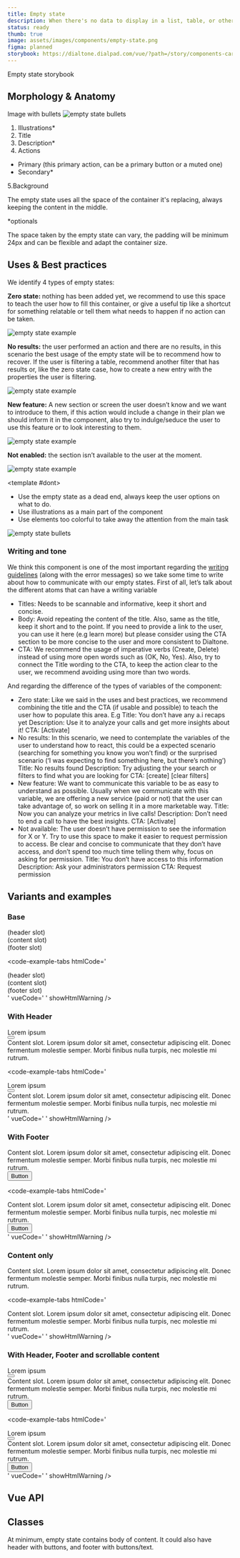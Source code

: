 ```yaml
---
title: Empty state
description: When there's no data to display in a list, table, or other information container, we use an ‘Empty State’ component to guide users, clarifying the expected information and suggesting ways to populate it.
status: ready
thumb: true
image: assets/images/components/empty-state.png
figma: planned
storybook: https://dialtone.dialpad.com/vue/?path=/story/components-card--default
---
```


<code-well-header>
Empty state storybook
</code-well-header>

## Morphology & Anatomy

Image with bullets
<code-well-header>
<img class="d-w90p" alt="empty state bullets" src="/assets/images/components/empty-state01.png">
</code-well-header>

1. Illustrations*
2. Title
3. Description*
4. Actions

- Primary (this primary action, can be a primary button or a muted one)
- Secondary*

5.Background

The empty state uses all the space of the container it's replacing, always keeping the content in the middle.

*optionals

The space taken by the empty state can vary, the padding will be minimum 24px and can be flexible and adapt the container size.

## Uses & Best practices

We identify 4 types of empty states:

<b> Zero state: </b> nothing has been added yet, we recommend to use this space to teach the user how to fill this container, or give a useful tip like a shortcut for something relatable or tell them what needs to happen if no action can be taken.

<img class="d-w90p" alt="empty state example" src="/assets/images/components/empty-state02.png">

<b> No results:</b> the user performed an action and there are no results, in this scenario the best usage of the empty state will be to recommend how to recover. If the user is filtering a table, recommend another filter that has results or, like the zero state case, how to create a new entry with the properties the user is filtering.

<img class="d-w90p" alt="empty state example" src="/assets/images/components/empty-state03.png">

<b> New feature:</b> A new section or screen the user doesn’t know and we want to introduce to them, if this action would include a change in their plan we should inform it in the component, also try to indulge/seduce the user to use this feature or to look interesting to them.

<img class="d-w90p" alt="empty state example" src="/assets/images/components/empty-state04.png">

<b> Not enabled:</b> the section isn’t available to the user at the moment.

<img class="d-w90p" alt="empty state example" src="/assets/images/components/empty-state05.png">

<dialtone-usage>
<template #do>

- Give the user all the information necessary to know how to proceed, but not as much for them to feel overwhelmed.
- If you are gonna use an illustration or an icon, try to have it in a 2nd hierarchical level, to avoid distracting the user from the real task, we recommend to use desaturated color’s  illustrations and keep the text as a main thing the user should read.
- The background of the component should match the background of the environment
- The component can contain borders, depending on the context, see examples below.

</template>

<template #dont>

- Use the empty state as a dead end, always keep the user options on what to do.
- Use illustrations as a main part of the component
- Use elements too colorful to take away the attention from the main task
</template>

</dialtone-usage>
<img class="d-w90p" alt="empty state bullets" src="/assets/images/components/empty-state-dodont.png">

### Writing and tone

We think this component is one of the most important regarding the [writing guidelines](/guides/writing-guidelines/index.md) (along with the error messages) so we take some time to write about how to communicate with our empty states.
First of all, let’s talk about the different atoms that can have a writing variable

- Titles: Needs to be scannable and informative, keep it short and concise.
- Body:  Avoid repeating the content of the title. Also, same as the title, keep it short and to the point.
If you need to provide a link to the user, you can use it here (e.g learn more) but please consider using the CTA section to be more concise to the user and more consistent to Dialtone.
- CTA:  We recommend the usage of imperative verbs (Create, Delete) instead of using more open words such as (OK, No, Yes). Also, try to connect the Title wording to the CTA, to keep the action clear to the user, we recommend avoiding using more than two words.

And regarding the difference of the types of variables of the component:

- Zero state: Like we said in the uses and best practices, we recommend combining the title and the CTA (if usable and possible) to teach the user how to populate this area. E.g
Title: You don’t have any a.i recaps yet
Description: Use it to analyze your calls and get more insights about it!
CTA: [Activate]
- No results: In this scenario, we need to contemplate the variables of the user to understand how to react, this could be a expected scenario (searching for something you know you won’t find) or the surprised scenario (‘I was expecting to find something here, but there’s nothing’)
Title: No results found
Description: Try adjusting the your search or filters to find what you are looking for
CTA: [create] [clear filters]
- New feature: We want to communicate this variable to be as easy to understand as possible. Usually when we communicate with this variable, we are offering a new service (paid or not) that the user can take advantage of, so work on selling it in a more marketable way.
Title: Now you can analyze your metrics in live calls!
Description: Don’t need to end a call to have the best insights.
CTA: [Activate]
- Not available: The user doesn’t have permission to see the information for X or Y. Try to use this space to make it easier to request permission to access. Be clear and concise to communicate that they don’t have access, and don’t spend too much time telling them why, focus on asking for permission.
Title: You don’t have access to this information
Description: Ask your administrators permission
CTA: Request permission

## Variants and examples

### Base

<code-well-header>
  <div class="d-card d-w264">
    <div class="d-card__header">
      <div>(header slot)</div>
    </div>
    <div class="d-card__content">
      <div>(content slot)</div>
    </div>
    <div class="d-card__footer">
      <div>(footer slot)</div>
    </div>
  </div>
</code-well-header>

<code-example-tabs
htmlCode='
<div class="d-card d-w264">
  <div class="d-card__header">
    <div>(header slot)</div>
  </div>
  <div class="d-card__content">
    <div>(content slot)</div>
  </div>
  <div class="d-card__footer">
    <div>(footer slot)</div>
  </div>
</div>
'
vueCode='
<dt-card class="d-w264">
  <template #header>
    (header slot)
  </template>
  <template #content>
    (content slot)
  </template>
  <template #footer>
    (footer slot)
  </template>
</dt-card>
'
showHtmlWarning />

### With Header

<code-well-header>
  <div class="d-card d-w264">
    <div class="d-card__header">
      <div class="d-headline--md">
        Lorem ipsum
      </div>
      <button type="button" class="d-btn d-btn--xs d-btn--circle">
        <dt-icon name="more-vertical" size="200" />
      </button>
    </div>
    <div class="d-card__content">
      <div>Content slot. Lorem ipsum dolor sit amet, consectetur adipiscing elit. Donec fermentum molestie semper. Morbi finibus nulla turpis, nec molestie mi rutrum.</div>
    </div>
  </div>
</code-well-header>

<code-example-tabs
htmlCode='
<div class="d-card d-w264">
  <div class="d-card__header">
    <div class="d-headline--md">
      Lorem ipsum
    </div>
    <button type="button" class="d-btn d-btn--xs d-btn--circle">
      <dt-icon name="more-vertical" size="200" />
    </button>
  </div>
  <div class="d-card__content">
    <div>Content slot. Lorem ipsum dolor sit amet, consectetur adipiscing elit. Donec fermentum molestie semper. Morbi finibus nulla turpis, nec molestie mi rutrum.</div>
  </div>
</div>
'
vueCode='
<dt-card class="d-w264">
  <template #header>
    <p class="d-headline-medium">Lorem ipsum</p>
      <dt-button
        size="xs"
        importance="clear"
        aria-label="Menu button"
      >
        <template #icon>
          <dt-icon
            name="more-vertical"
            size="100"
          />
        </template>
      </dt-button>
  </template>
  <template #content>
    Content slot. Lorem ipsum dolor sit amet, consectetur adipiscing elit. Donec fermentum molestie semper. Morbi finibus nulla turpis, nec molestie mi rutrum.
  </template>
</dt-card>
'
showHtmlWarning />

### With Footer

<code-well-header>
  <div class="d-card d-w264">
    <div class="d-card__content">
      <div>Content slot. Lorem ipsum dolor sit amet, consectetur adipiscing elit. Donec fermentum molestie semper. Morbi finibus nulla turpis, nec molestie mi rutrum.</div>
    </div>
    <div class="d-card__footer">
      <div class="d-d-flex d-gg8">
        <button type="button" class="d-btn d-btn--sm d-btn--outlined">Button</button>
      </div>
    </div>
  </div>
</code-well-header>

<code-example-tabs
htmlCode='
<div class="d-card d-w264">
  <div class="d-card__content">
    <div>Content slot. Lorem ipsum dolor sit amet, consectetur adipiscing elit. Donec fermentum molestie semper. Morbi finibus nulla turpis, nec molestie mi rutrum.</div>
  </div>
  <div class="d-card__footer">
    <div class="d-d-flex d-gg8">
      <button type="button" class="d-btn d-btn--sm d-btn--outlined">Button</button>
    </div>
  </div>
</div>
'
vueCode='
<dt-card class="d-w264">
  <template #content>
    Content slot. Lorem ipsum dolor sit amet, consectetur adipiscing elit. Donec fermentum molestie semper. Morbi finibus nulla turpis, nec molestie mi rutrum.
  </template>
  <template #footer>
    <dt-button
      importance="outlined"
      size="sm"
    >
      Button
    </dt-button>
  </template>
</dt-card>
'
showHtmlWarning />

### Content only

<code-well-header>
  <div class="d-card d-w264">
    <div class="d-card__content">
      <div>Content slot. Lorem ipsum dolor sit amet, consectetur adipiscing elit. Donec fermentum molestie semper. Morbi finibus nulla turpis, nec molestie mi rutrum.</div>
    </div>
  </div>
</code-well-header>

<code-example-tabs
htmlCode='
<div class="d-card d-w264">
  <div class="d-card__content">
    <div>Content slot. Lorem ipsum dolor sit amet, consectetur adipiscing elit. Donec fermentum molestie semper. Morbi finibus nulla turpis, nec molestie mi rutrum.</div>
  </div>
</div>
'
vueCode='
<dt-card class="d-w264">
  <template #content>
    Content slot. Lorem ipsum dolor sit amet, consectetur adipiscing elit. Donec fermentum molestie semper. Morbi finibus nulla turpis, nec molestie mi rutrum.
  </template>
</dt-card>
'
showHtmlWarning />

### With Header, Footer and scrollable content

<code-well-header>
  <div class="d-card d-w264">
    <div class="d-card__header">
      <div class="d-headline--md">
        Lorem ipsum
      </div>
      <button type="button" class="d-btn d-btn--xs d-btn--circle">
        <dt-icon name="more-vertical" size="200" />
      </button>
    </div>
    <div class="d-card__content d-h72">
      <div>Content slot. Lorem ipsum dolor sit amet, consectetur adipiscing elit. Donec fermentum molestie semper. Morbi finibus nulla turpis, nec molestie mi rutrum.</div>
    </div>
    <div class="d-card__footer">
      <div class="d-d-flex d-gg8">
        <button type="button" class="d-btn d-btn--sm d-btn--outlined">Button</button>
      </div>
    </div>
  </div>
</code-well-header>

<code-example-tabs
htmlCode='
<div class="d-card d-w264">
  <div class="d-card__header">
    <div class="d-headline--md">
      Lorem ipsum
    </div>
    <button type="button" class="d-btn d-btn--xs d-btn--circle">
      <dt-icon name="more-vertical" size="200" />
    </button>
  </div>
  <div class="d-card__content d-h84">
    <div>Content slot. Lorem ipsum dolor sit amet, consectetur adipiscing elit. Donec fermentum molestie semper. Morbi finibus nulla turpis, nec molestie mi rutrum.</div>
  </div>
  <div class="d-card__footer">
    <div class="d-d-flex d-gg8">
      <button type="button" class="d-btn d-btn--sm d-btn--outlined">Button</button>
    </div>
  </div>
</div>
'
vueCode='
<dt-card max-height="50px" class="d-w264">
  <template #header>
    <p class="d-headline-medium">Lorem ipsum</p>
      <dt-button
        size="xs"
        importance="clear"
        aria-label="Menu button"
      >
        <template #icon>
          <dt-icon
            name="more-vertical"
            size="100"
          />
        </template>
      </dt-button>
  </template>
  <template #content>
    Content slot. Lorem ipsum dolor sit amet, consectetur adipiscing elit. Donec fermentum molestie semper. Morbi finibus nulla turpis, nec molestie mi rutrum.
  </template>
  <template #footer>
    <dt-button
      importance="outlined"
      size="sm"
    >
      Button
    </dt-button>
  </template>
</dt-card>
'
showHtmlWarning />

## Vue API

<component-vue-api component-name="empty-state" />

## Classes

At minimum, empty state contains body of content. It could also have header with buttons, and footer with buttons/text.

<component-class-table component-name="empty-state"></component-class-table>
